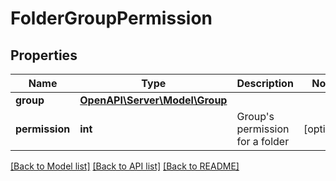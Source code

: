 # FolderGroupPermission

## Properties
Name | Type | Description | Notes
------------ | ------------- | ------------- | -------------
**group** | [**OpenAPI\Server\Model\Group**](Group.md) |  | 
**permission** | **int** | Group&#39;s permission for a folder | [optional] 

[[Back to Model list]](../README.md#documentation-for-models) [[Back to API list]](../README.md#documentation-for-api-endpoints) [[Back to README]](../README.md)


